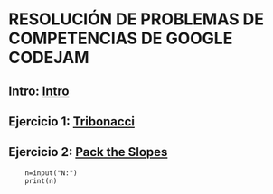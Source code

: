 # RESOLUCIÓN DE PROBLEMAS DE COMPETENCIAS DE GOOGLE CODEJAM

## Intro: [Intro](https://github.com/isaacaruquipa/GOOGLE_COMPTETITIONS/blob/main/indice.py)

## Ejercicio 1: [Tribonacci](https://github.com/isaacaruquipa/GOOGLE_COMPTETITIONS/blob/main/01_tribonacci.py)
## Ejercicio 2: [Pack the Slopes](https://github.com/isaacaruquipa/GOOGLE_COMPTETITIONS/blob/main/02_PackTheSlopes.py)
        n=input("N:")
        print(n)
